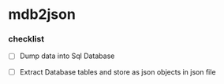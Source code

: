 # mdb2json



### checklist

- [ ]   Dump data into Sql Database
- [ ]   Extract Database tables and store as json objects in json file

